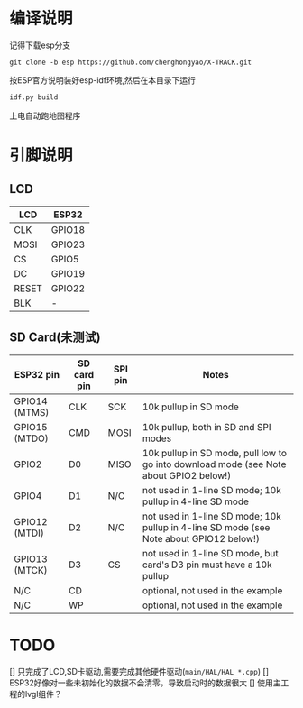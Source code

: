 # 编译说明
记得下载esp分支
```
git clone -b esp https://github.com/chenghongyao/X-TRACK.git
```

按ESP官方说明装好esp-idf环境,然后在本目录下运行
```BASH
idf.py build
```
上电自动跑地图程序




# 引脚说明
## LCD
 LCD    | ESP32 
--------|-----
 CLK    | GPIO18 
 MOSI   | GPIO23
 CS     | GPIO5 
 DC     | GPIO19
 RESET  | GPIO22 
 BLK    | - 

## SD Card(未测试)

ESP32 pin     | SD card pin | SPI pin | Notes
--------------|-------------|---------|------------
GPIO14 (MTMS) | CLK         | SCK     | 10k pullup in SD mode
GPIO15 (MTDO) | CMD         | MOSI    | 10k pullup, both in SD and SPI modes
GPIO2         | D0          | MISO    | 10k pullup in SD mode, pull low to go into download mode (see Note about GPIO2 below!)
GPIO4         | D1          | N/C     | not used in 1-line SD mode; 10k pullup in 4-line SD mode
GPIO12 (MTDI) | D2          | N/C     | not used in 1-line SD mode; 10k pullup in 4-line SD mode (see Note about GPIO12 below!)
GPIO13 (MTCK) | D3          | CS      | not used in 1-line SD mode, but card's D3 pin must have a 10k pullup
N/C           | CD          |         | optional, not used in the example
N/C           | WP          |         | optional, not used in the example


# TODO
[] 只完成了LCD,SD卡驱动,需要完成其他硬件驱动(`main/HAL/HAL_*.cpp`)
[] ESP32好像对一些未初始化的数据不会清零，导致启动时的数据很大
[] 使用主工程的lvgl组件？

